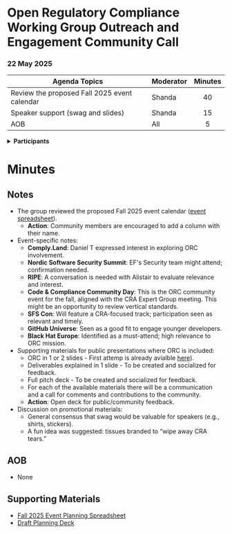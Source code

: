 # **Open Regulatory Compliance Working Group** Outreach and Engagement Community Call

###  22 May 2025 

| Agenda Topics | Moderator | Minutes |
| ----- | ----- | :---: |
| Review the proposed Fall 2025 event calendar | Shanda | 40 |
| Speaker support (swag and slides) | Shanda | 15 |
| AOB | All | 5 |


<details>
<summary><b>Participants </b></summary>
  
- Shanda Giacomoni (Eclipse Foundation)  
- Juan Rico (Eclipse Foundation)
- Alistair Woodman (Erlang Ecosystem Foundation)
- Daniel Thompson-Yvetot (Crabnebula)
- Daniel Janowski 
- Jan Westerkamp (iJUG)
- Jordan Maris (Open Source Initiative)
- Gerardo Lisboa (ESOP)
</details>

# Minutes
## Notes
- The group reviewed the proposed Fall 2025 event calendar ([event spreadsheet](https://docs.google.com/spreadsheets/d/1-Z8M4-d_of59WP47bfncVvTO3vX3E2OZ9GAS_ismBGs/edit?usp=sharing)).
  - **Action**: Community members are encouraged to add a column with their name. 
- Event-specific notes:
  - **Comply.Land**: Daniel T expressed interest in exploring ORC involvement.
  - **Nordic Software Security Summit**: EF's Security team might attend; confirmation needed.
  - **RIPE**: A conversation is needed with Alistair to evaluate relevance and interest.
  - **Code & Compliance Community Day**: This is the ORC community event for the fall, aligned with the CRA Expert Group meeting. This might be an opportunity to review vertical standards.
  - **SFS Con**: Will feature a CRA-focused track; participation seen as relevant and timely.
  - **GitHub Universe**: Seen as a good fit to engage younger developers.
  - **Black Hat Europe**: Identified as a must-attend; high relevance to ORC mission.
- Supporting materials for public presentations where ORC is included:
    - ORC in 1 or 2 slides - First attemp is already avialble [here](https://docs.google.com/presentation/d/1J6uNPMRRHfm9phnk7SKA_fOJVjv8Fkjnbp6leT15xB8/edit?usp=sharing)).
    - Deliverables explained in 1 slide - To be created and socialized for feedback.
    - Full pitch deck - To be created and socialized for feedback.
    - For each of the available materials there will be a communication and a call for comments and contributions to the community.
  - **Action**: Open deck for public/community feedback.
- Discussion on promotional materials:
  - General consensus that swag would be valuable for speakers (e.g., shirts, stickers).
  - A fun idea was suggested: tissues branded to “wipe away CRA tears.”
 
## AOB

- None

## Supporting Materials

- [Fall 2025 Event Planning Spreadsheet](https://docs.google.com/spreadsheets/d/1-Z8M4-d_of59WP47bfncVvTO3vX3E2OZ9GAS_ismBGs/edit?usp=sharing)  
- [Draft Planning Deck](https://docs.google.com/presentation/d/1J6uNPMRRHfm9phnk7SKA_fOJVjv8Fkjnbp6leT15xB8/edit?usp=sharing)
